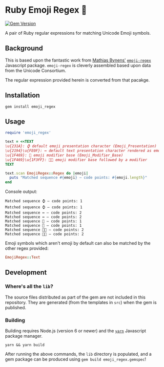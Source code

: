 # Ruby Emoji Regex 💎

[![Gem Version](https://badge.fury.io/rb/emoji_regex.svg)](https://badge.fury.io/rb/emoji_regex)

A pair of Ruby regular expressions for matching Unicode Emoji symbols.

## Background

This is based upon the fantastic work from [Mathias Bynens'](https://mathiasbynens.be/) [`emoji-regex`](https://github.com/mathiasbynens/emoji-regex) Javascript package. `emoji-regex` is cleverly assembled based upon data from the Unicode Consortium.

The regular expression provided herein is converted from that pacakge.

## Installation

```shell
gem install emoji_regex
```

## Usage

```ruby
require 'emoji_regex'

text = <<TEXT
\u{231A}: ⌚️ default emoji presentation character (Emoji_Presentation)
\u{2194}\u{FE0F}: ↔️ default text presentation character rendered as emoji
\u{1F469}: 👩 emoji modifier base (Emoji_Modifier_Base)
\u{1F469}\u{1F3FF}: 👩🏿 emoji modifier base followed by a modifier
TEXT

text.scan EmojiRegex::Regex do |emoji|
  puts "Matched sequence #{emoji} — code points: #{emoji.length}"
end
```

Console output:

```
Matched sequence ⌚ — code points: 1
Matched sequence ⌚ — code points: 1
Matched sequence ↔️ — code points: 2
Matched sequence ↔️ — code points: 2
Matched sequence 👩 — code points: 1
Matched sequence 👩 — code points: 1
Matched sequence 👩🏿 — code points: 2
Matched sequence 👩🏿 — code points: 2
```

Emoji symbols which aren't emoji by default can also be matched by the other regex provided:

```ruby
EmojiRegex::Text
```

## Development

### Where's all the `lib`?

The source files distributed as part of the gem are not included in this repository. They are generated (from the templates in `src`) when the gem is published.

### Building

Building requires Node.js (version 6 or newer) and the [`yarn`](https://yarnpkg.com) Javascript package manager.

```shell
yarn && yarn build
```

After running the above commands, the `lib` directory is populated, and a gem package can be produced using `gem build emoji_regex.gemspec`!
